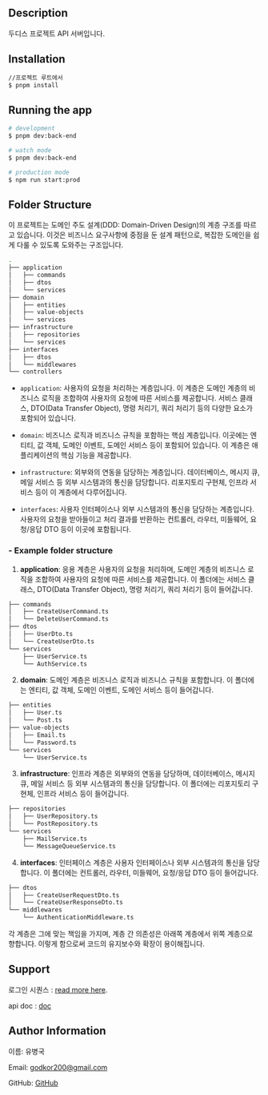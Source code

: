 ## Description

두디스 프로젝트 API 서버입니다.

## Installation

```bash
//프로젝트 루트에서
$ pnpm install
```

## Running the app

```bash
# development
$ pnpm dev:back-end

# watch mode
$ pnpm dev:back-end

# production mode
$ npm run start:prod
```



## Folder Structure 

이 프로젝트는 도메인 주도 설계(DDD: Domain-Driven Design)의 계층 구조를 따르고 있습니다. 이것은 비즈니스 요구사항에 중점을 둔 설계 패턴으로, 복잡한 도메인을 쉽게 다룰 수 있도록 도와주는 구조입니다.

```bash
.
├── application
│   ├── commands
│   ├── dtos
│   └── services
├── domain
│   ├── entities
│   ├── value-objects
│   └── services
├── infrastructure
│   ├── repositories
│   └── services
├── interfaces
│   ├── dtos
│   └── middlewares
└── controllers


```

- `application`: 사용자의 요청을 처리하는 계층입니다. 이 계층은 도메인 계층의 비즈니스 로직을 조합하여 사용자의 요청에 따른 서비스를 제공합니다. 서비스 클래스, DTO(Data Transfer Object), 명령 처리기, 쿼리 처리기 등의 다양한 요소가 포함되어 있습니다.

- `domain`: 비즈니스 로직과 비즈니스 규칙을 포함하는 핵심 계층입니다. 이곳에는 엔티티, 값 객체, 도메인 이벤트, 도메인 서비스 등이 포함되어 있습니다. 이 계층은 애플리케이션의 핵심 기능을 제공합니다.

- `infrastructure`: 외부와의 연동을 담당하는 계층입니다. 데이터베이스, 메시지 큐, 메일 서비스 등 외부 시스템과의 통신을 담당합니다. 리포지토리 구현체, 인프라 서비스 등이 이 계층에서 다루어집니다.

- `interfaces`: 사용자 인터페이스나 외부 시스템과의 통신을 담당하는 계층입니다. 사용자의 요청을 받아들이고 처리 결과를 반환하는 컨트롤러, 라우터, 미들웨어, 요청/응답 DTO 등이 이곳에 포함됩니다.

### - Example folder structure

1. **application**: 응용 계층은 사용자의 요청을 처리하며, 도메인 계층의 비즈니스 로직을 조합하여 사용자의 요청에 따른 서비스를 제공합니다. 이 폴더에는 서비스 클래스, DTO(Data Transfer Object), 명령 처리기, 쿼리 처리기 등이 들어갑니다.

```bash
├── commands
│   ├── CreateUserCommand.ts
│   └── DeleteUserCommand.ts
├── dtos
│   ├── UserDto.ts
│   └── CreateUserDto.ts
└── services
    ├── UserService.ts
    └── AuthService.ts
```

2. **domain**: 도메인 계층은 비즈니스 로직과 비즈니스 규칙을 포함합니다. 이 폴더에는 엔티티, 값 객체, 도메인 이벤트, 도메인 서비스 등이 들어갑니다.

```bash
├── entities
│   ├── User.ts
│   └── Post.ts
├── value-objects
│   ├── Email.ts
│   └── Password.ts
└── services
    └── UserService.ts
```

3. **infrastructure**: 인프라 계층은 외부와의 연동을 담당하며, 데이터베이스, 메시지 큐, 메일 서비스 등 외부 시스템과의 통신을 담당합니다. 이 폴더에는 리포지토리 구현체, 인프라 서비스 등이 들어갑니다.

```bash
├── repositories
│   ├── UserRepository.ts
│   └── PostRepository.ts
└── services
    ├── MailService.ts
    └── MessageQueueService.ts
```

4. **interfaces**: 인터페이스 계층은 사용자 인터페이스나 외부 시스템과의 통신을 담당합니다. 이 폴더에는 컨트롤러, 라우터, 미들웨어, 요청/응답 DTO 등이 들어갑니다.

```bash
├── dtos
│   ├── CreateUserRequestDto.ts
│   └── CreateUserResponseDto.ts
└── middlewares
    └── AuthenticationMiddleware.ts
```

각 계층은 그에 맞는 책임을 가지며, 계층 간 의존성은 아래쪽 계층에서 위쪽 계층으로 향합니다. 이렇게 함으로써 코드의 유지보수와 확장이 용이해집니다.


## Support

로그인 시퀀스 : [read more here](https://docs.google.com/presentation/d/e/2PACX-1vR9SYkIkXdMKt1jiBZ-KcU3rHpkAvCqYYoKhRTQwIjg9UO6sWmgU1yrMJuW67Cr69Tc82cSxxuOExsV/pub?start=false&loop=false&delayms=3000).

api doc : [doc](https://api.dothis.kr/docs)

## Author Information

이름: 유병국

Email: godkor200@gmail.com

GitHub: [GitHub](https://github.com/godkor200)

